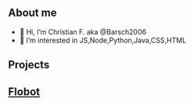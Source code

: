 ## __About me__

- 👋 Hi, I’m Christian F. aka  @Barsch2006
- 👀 I’m interested in JS,Node,Python,Java,CSS,HTML

## __Projects__
## <a href="https://github.com/Mickhat/FloBot/">Flobot</a>
  
